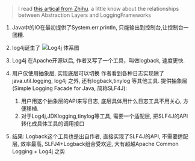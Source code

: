 > I read [this artical from Zhihu](https://zhuanlan.zhihu.com/p/50564627). a little know about the relationships between Abstraction Layers and LoggingFrameworks


1. Java中的IO在最初提供了System.err.println, 只能输出到控制台,让控制台一团糟.

2. log4j诞生了
![Log4j 体系图](https://pic2.zhimg.com/80/v2-e28a982dd94430c5254c7ec97a0a5821_720w.jpg)

3. Log4j 在Apache开源以后, 作者又写了一个工具，叫做logback, 速度更快. 


4. 用户仅使用抽象层, 实现底层可以切换
作者看到各种日志实现除了java.util.logging, log4j 之外, 还有logback,tinylog 等其他工具.
提供抽象层(Simple Logging Facade for Java, 简称SLF4J):
	1. 用户用这个抽象层的API来写日志, 底层具体用什么日志工具不用关心, 方便移植. 
	2. 对于Log4j,JDKlogging,tinylog等工具, 需要一个适配层, 把SLF4J的API转化成具体工具的调用接口

5. 结果:
Logback这个工具也是出自作者, 直接实现了SLF4J的API, 不需要适配层, 效率最高, SLFJ4+Logback组合受欢迎, 大有超越Apache Common Logging + Log4j 之势

